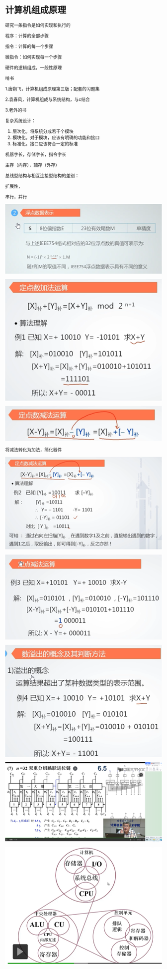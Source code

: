 # 计算机组成原理



研究一条指令是如何实现和执行的

程序：计算的全部步骤

指令：计算的每一个步骤

微指令：如何实现每一个步骤





硬件的逻辑组成，一般性原理

啃书

1.唐朔飞，计算机组成原理第三版；配套的习题集

2.袁春风，计算机组成与系统结构，与c结合

3.老外的书

复杂系统设计：

1. 层次化。将系统分成若干个模块
2. 模块化。对于模块，应该有明确的功能和接口
3. 标准化。接口应该符合一定的标准

机器字长，存储字长，指令字长

主存（内存），辅存（外存）

总线型结构与相互连接型结构的差别：

扩展性，

串行，并行





![image-20210421195506361](https://raw.githubusercontent.com/whr819987540/pic/main/20210421195506.png)



![image-20210421202445274](https://raw.githubusercontent.com/whr819987540/pic/main/20210421202445.png)



![image-20210421202745621](https://raw.githubusercontent.com/whr819987540/pic/main/20210421202745.png)



将减法转化为加法，简化器件

![image-20210421203059770](https://raw.githubusercontent.com/whr819987540/pic/main/20210421203059.png)





![image-20210421203343504](https://raw.githubusercontent.com/whr819987540/pic/main/20210421203343.png)





![image-20210421203646389](https://raw.githubusercontent.com/whr819987540/pic/main/20210421203646.png)





![image-20210508214744135](https://raw.githubusercontent.com/whr819987540/pic/main/image-20210508214744135.png)



![image-20210508214758862](https://raw.githubusercontent.com/whr819987540/pic/main/image-20210508214758862.png)

